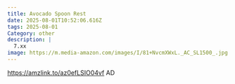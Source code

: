 ```yaml
---
title: Avocado Spoon Rest
date: 2025-08-01T10:52:06.616Z
tags: 2025-08-01
Category: other
description: |
  7.xx
image: https://m.media-amazon.com/images/I/81+NvcmXWxL._AC_SL1500_.jpg
---
```

https://amzlink.to/az0efLSIO04vf
AD